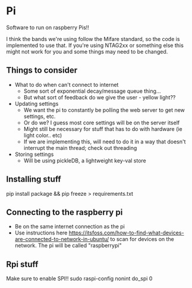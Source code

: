 # Pi

Software to run on raspberry Pis!!

I think the bands we're using follow the Mifare standard, so the code is implemented to use that. If you're using NTAG2xx or something else this might not work for you and some things may need to be changed.

## Things to consider

- What to do when can't connect to internet
    - Some sort of exponential decay/message queue thing...
    - But what sort of feedback do we give the user - yellow light??
- Updating settings
    - We want the pi to constantly be polling the web server to get new settings, etc.
    - Or do we? I guess most core settings will be on the server itself
    - Might still be necessary for stuff that has to do with hardware (ie light color.. etc)
    - If we are implementing this, will need to do it in a way that doesn't interrupt the main thread; check out threading
- Storing settings
    - Will be using pickleDB, a lightweight key-val store

## Installing stuff

pip install package && pip freeze > requirements.txt

## Connecting to the raspberry pi

- Be on the same internet connection as the pi
- Use instructions here https://itsfoss.com/how-to-find-what-devices-are-connected-to-network-in-ubuntu/ to scan for devices on the network. The pi will be called "raspberrypi"

## Rpi stuff

Make sure to enable SPI!! sudo raspi-config nonint do_spi 0